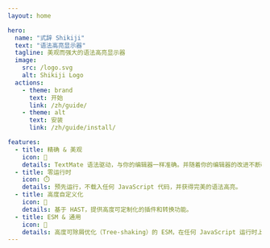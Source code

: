 ```yaml
---
layout: home

hero:
  name: "式辞 Shikiji"
  text: "语法高亮显示器"
  tagline: 美观而强大的语法高亮显示器
  image:
    src: /logo.svg
    alt: Shikiji Logo
  actions:
    - theme: brand
      text: 开始
      link: /zh/guide/
    - theme: alt
      text: 安装
      link: /zh/guide/install/

features:
  - title: 精确 & 美观
    icon: 🌈
    details: TextMate 语法驱动，与你的编辑器一样准确。并随着你的编辑器的改进不断改善。
  - title: 零运行时
    icon: ⏱️
    details: 预先运行，不载入任何 JavaScript 代码，并获得完美的语法高亮。
  - title: 高度自定义化
    icon: 🧩
    details: 基于 HAST，提供高度可定制化的插件和转换功能。
  - title: ESM & 通用
    icon: 🎄
    details: 高度可除屑优化（Tree-shaking）的 ESM，在任何 JavaScript 运行时上运行，包括但不限于浏览器，Node.js，Cloudflare Worker。
---
```


<HomeDemo />
